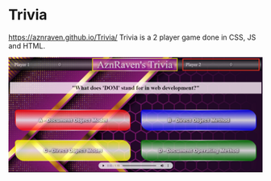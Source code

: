 # Trivia

https://aznraven.github.io/Trivia/
Trivia is a 2 player game done in CSS, JS and HTML.

![AznRaven's Trivia](trivia.png)




